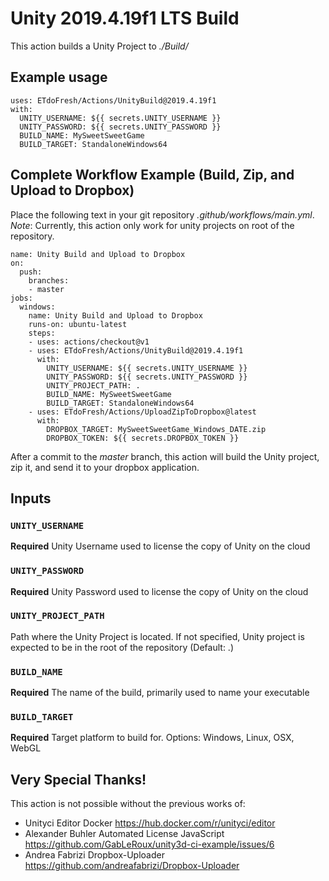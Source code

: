 # Unity 2019.4.19f1 LTS Build
This action builds a Unity Project to *./Build/*


## Example usage
```
uses: ETdoFresh/Actions/UnityBuild@2019.4.19f1
with:
  UNITY_USERNAME: ${{ secrets.UNITY_USERNAME }}
  UNITY_PASSWORD: ${{ secrets.UNITY_PASSWORD }}
  BUILD_NAME: MySweetSweetGame
  BUILD_TARGET: StandaloneWindows64
```


## Complete Workflow Example (Build, Zip, and Upload to Dropbox)
Place the following text in your git repository *.github/workflows/main.yml*.  
*Note*: Currently, this action only work for unity projects on root of the repository.
```
name: Unity Build and Upload to Dropbox
on:
  push:
    branches:
    - master
jobs:
  windows:
    name: Unity Build and Upload to Dropbox
    runs-on: ubuntu-latest    
    steps:
    - uses: actions/checkout@v1
    - uses: ETdoFresh/Actions/UnityBuild@2019.4.19f1
      with:
        UNITY_USERNAME: ${{ secrets.UNITY_USERNAME }}
        UNITY_PASSWORD: ${{ secrets.UNITY_PASSWORD }}
		UNITY_PROJECT_PATH: .
        BUILD_NAME: MySweetSweetGame
        BUILD_TARGET: StandaloneWindows64
    - uses: ETdoFresh/Actions/UploadZipToDropbox@latest
      with:
        DROPBOX_TARGET: MySweetSweetGame_Windows_DATE.zip
        DROPBOX_TOKEN: ${{ secrets.DROPBOX_TOKEN }}
```
After a commit to the *master* branch, this action will build the Unity project, zip it, and send it to your dropbox application.


## Inputs
### `UNITY_USERNAME`
**Required** Unity Username used to license the copy of Unity on the cloud

### `UNITY_PASSWORD`
**Required** Unity Password used to license the copy of Unity on the cloud

### `UNITY_PROJECT_PATH`
Path where the Unity Project is located. If not specified, Unity project is expected to be in the root of the repository (Default: .)

### `BUILD_NAME`
**Required** The name of the build, primarily used to name your executable

### `BUILD_TARGET`
**Required** Target platform to build for. Options: Windows, Linux, OSX, WebGL


## Very Special Thanks!
This action is not possible without the previous works of:
- Unityci Editor Docker https://hub.docker.com/r/unityci/editor
- Alexander Buhler Automated License JavaScript https://github.com/GabLeRoux/unity3d-ci-example/issues/6
- Andrea Fabrizi Dropbox-Uploader https://github.com/andreafabrizi/Dropbox-Uploader
